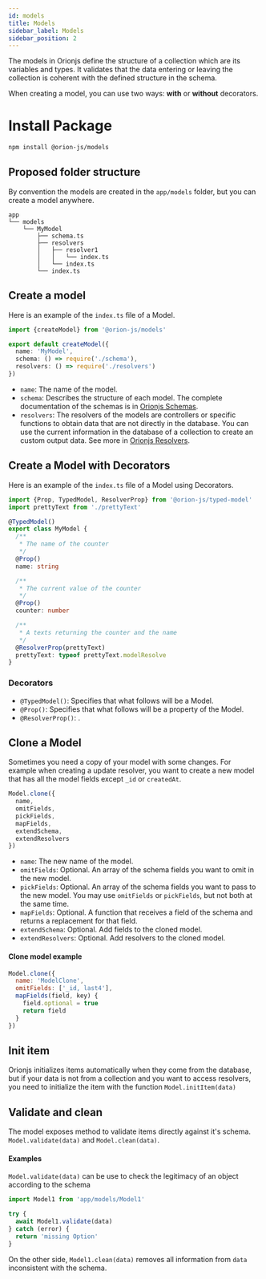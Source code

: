 ```yaml
---
id: models
title: Models
sidebar_label: Models
sidebar_position: 2
---
```


The models in Orionjs define the structure of a collection which are its variables and types. It validates that the data entering or leaving the collection is coherent with the defined structure in the schema.

When creating a model, you can use two ways: **with** or **without** decorators.

# Install Package

```bash npm2yarn
npm install @orion-js/models
```

## Proposed folder structure

By convention the models are created in the `app/models` folder, but you can create a model anywhere.

```
app
└── models
    └── MyModel
        ├── schema.ts
        ├── resolvers
        │   ├── resolver1
        │   │   └── index.ts
        │   └── index.ts
        └── index.ts
```

## Create a model

Here is an example of the `index.ts` file of a Model.

```ts title="app/models/MyModel/index.ts"
import {createModel} from '@orion-js/models'

export default createModel({
  name: 'MyModel',
  schema: () => require('./schema'),
  resolvers: () => require('./resolvers')
})
```

- `name`: The name of the model.
- `schema`: Describes the structure of each model. The complete documentation of the schemas is in [Orionjs Schemas](../basics/schema).
- `resolvers`: The resolvers of the models are controllers or specific functions to obtain data that are not directly in the database. You can use the current information in the database of a collection to create an custom output data. See more in [Orionjs Resolvers](../basics/resolvers).

## Create a Model with Decorators

Here is an example of the `index.ts` file of a Model using Decorators.

```ts title="app/models/MyModel/index.ts"
import {Prop, TypedModel, ResolverProp} from '@orion-js/typed-model'
import prettyText from './prettyText'

@TypedModel()
export class MyModel {
  /**
   * The name of the counter
   */
  @Prop()
  name: string

  /**
   * The current value of the counter
   */
  @Prop()
  counter: number

  /**
   * A texts returning the counter and the name
   */
  @ResolverProp(prettyText)
  prettyText: typeof prettyText.modelResolve
}
```

### Decorators

- `@TypedModel()`: Specifies that what follows will be a Model.
- `@Prop()`: Specifies that what follows will be a property of the Model.
- `@ResolverProp()`: .

## Clone a Model

Sometimes you need a copy of your model with some changes. For example when creating a update resolver, you want to create a new model that has all the model fields except `_id` or `createdAt`.

```js
Model.clone({
  name,
  omitFields,
  pickFields,
  mapFields,
  extendSchema,
  extendResolvers
})
```

- `name`: The new name of the model.
- `omitFields`: Optional. An array of the schema fields you want to omit in the new model.
- `pickFields`: Optional. An array of the schema fields you want to pass to the new model. You may use `omitFields` or `pickFields`, but not both at the same time.
- `mapFields`: Optional. A function that receives a field of the schema and returns a replacement for that field.
- `extendSchema`: Optional. Add fields to the cloned model.
- `extendResolvers`: Optional. Add resolvers to the cloned model.

#### Clone model example

```js
Model.clone({
  name: 'ModelClone',
  omitFields: ['_id, last4'],
  mapFields(field, key) {
    field.optional = true
    return field
  }
})
```

## Init item

Orionjs initializes items automatically when they come from the database, but if your data is not from a collection and you want to access resolvers, you need to initialize the item with the function `Model.initItem(data)`

## Validate and clean

The model exposes method to validate items directly against it's schema. `Model.validate(data)` and `Model.clean(data)`.

#### Examples

`Model.validate(data)` can be use to check the legitimacy of an object according to the schema

```js
import Model1 from 'app/models/Model1'

try {
  await Model1.validate(data)
} catch (error) {
  return 'missing Option'
}
```

On the other side, `Model1.clean(data)` removes all information from `data` inconsistent with the schema.
